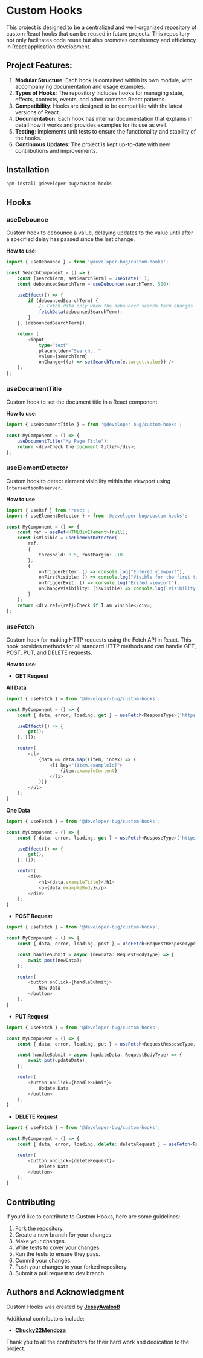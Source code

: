 # Custom Hooks

This project is designed to be a centralized and well-organized repository of custom React hooks that can be reused in future projects. This repository not only facilitates code reuse but also promotes consistency and efficiency in React application development.

## Project Features:

1. **Modular Structure**: Each hook is contained within its own module, with accompanying documentation and usage examples.
2. **Types of Hooks**: The repository includes hooks for managing state, effects, contexts, events, and other common React patterns.
3. **Compatibility**: Hooks are designed to be compatible with the latest versions of React.
4. **Documentation**: Each hook has internal documentation that explains in detail how it works and provides examples for its use as well.
5. **Testing**: Implements unit tests to ensure the functionality and stability of the hooks.
6. **Continuous Updates**: The project is kept up-to-date with new contributions and improvements.

## **Installation**

```bash
npm install @developer-bug/custom-hooks
```

## **Hooks**

### **useDebounce**

Custom hook to debounce a value, delaying updates to the value until after a specified delay has passed since the last change.

**How to use:**

```typescript
import { useDebounce } = from '@developer-bug/custom-hooks';

const SearchComponent = () => {
    const [searchTerm, setSearchTerm] = useState('');
    const debouncedSearchTerm = useDebounce(searchTerm, 500);

    useEffect(() => {
        if (debouncedSearchTerm) {
            // Fetch data only when the debounced search term changes
            fetchData(debouncedSearchTerm);
        }
    }, [debouncedSearchTerm]);

    return (
        <input
            type="text"
            placeholder="Search..."
            value={searchTerm}
            onChange={(e) => setSearchTerm(e.target.value)} />
    );
};
```

### **useDocumentTitle**

Custom hook to set the document title in a React component.

**How to use:**

```typescript
import { useDocumentTitle } = from '@developer-bug/custom-hooks';

const MyComponent = () => {
    useDocumentTitle("My Page Title");
    return <div>Check the document title!</div>;
};
```

### **useElementDetector**

Custom hook to detect element visibility within the viewport using `IntersectionObserver`.

**How to use**

```typescript
import { useRef } from 'react';
import { useElementDetector } = from '@developer-bug/custom-hooks';

const MyComponent = () => {
    const ref = useRef<HTMLDivElement>(null);
    const isVisible = useElementDetector(
        ref,
        {
            threshold: 0.5, rootMargin: -10
        },
        {
            onTriggerEnter: () => console.log("Entered viewport"),
            onFirstVisible: () => console.log("Visible for the first time"),
            onTriggerExit: () => console.log("Exited viewport"),
            onChangeVisibility: (isVisible) => console.log(`Visibility changed: ${isVisible}`)
        }
    );
    return <div ref={ref}>Check if I am visible</div>;
};
```

### **useFetch**

Custom hook for making HTTP requests using the Fetch API in React. This hook provides methods for all standard HTTP methods and can handle GET, POST, PUT, and DELETE requests.

**How to use:**

- **GET Request**

**All Data**

```typescript
import { useFetch } = from '@developer-bug/custom-hooks';

const MyComponent = () => {
    const { data, error, loading, get } = useFetch<ResposeType>('https://api.example.com/data');

    useEffect(() => {
        get();
    }, []);

    reutrn(
        <ul>
            {data && data.map((item, index) => (
                <li key="{item.exampleId}">
                    {item.exampleContent}
                </li>
            ))}
        </ul>
    );
}
```

**One Data**

```typescript
import { useFetch } = from '@developer-bug/custom-hooks';

const MyComponent = () => {
    const { data, error, loading, get } = useFetch<ResposeType>('https://api.example.com/data/1');

    useEffect(() => {
        get();
    }, []);

    reutrn(
        <div>
            <h1>{data.exampleTitle}</h1>
            <p>{data.exampleBody}</p>
        </div>
    );
}
```

- **POST Request**

```typescript
import { useFetch } = from '@developer-bug/custom-hooks';

const MyComponent = () => {
    const { data, error, loading, post } = useFetch<RequestResposeType, RequestBodyType>('https://api.example.com/data');

    const handleSubmit = async (newData: RequestBodyType) => {
        await post(newData);
    };

    reutrn(
        <button onClick={handleSubmit}>
            New Data
        </button>
    );
}
```

- **PUT Request**

```typescript
import { useFetch } = from '@developer-bug/custom-hooks';

const MyComponent = () => {
    const { data, error, loading, put } = useFetch<RequestResposeType, RequestBodyType>('https://api.example.com/data/1');

    const handleSubmit = async (updateData: RequestBodyType) => {
        await put(updateData);
    };

    reutrn(
        <button onClick={handleSubmit}>
            Update Data
        </button>
    );
}
```

- **DELETE Request**

```typescript
import { useFetch } = from '@developer-bug/custom-hooks';

const MyComponent = () => {
    const { data, error, loading, delete: deleteRequest } = useFetch<RequestResposeType, RequestBodyType>('https://api.example.com/data/1');

    reutrn(
        <button onClick={deleteRequest}>
            Delete Data
        </button>
    );
}
```

## **Contributing**

If you'd like to contribute to Custom Hooks, here are some guidelines:

1. Fork the repository.
2. Create a new branch for your changes.
3. Make your changes.
4. Write tests to cover your changes.
5. Run the tests to ensure they pass.
6. Commit your changes.
7. Push your changes to your forked repository.
8. Submit a pull request to dev branch.

## **Authors and Acknowledgment**

Custom Hooks was created by **[JessyAvalosB](https://github.com/JessyAvalosB)**

Additional contributors include:

- **[Chucky22Mendoza](https://github.com/Chucky22Mendoza)**

Thank you to all the contributors for their hard work and dedication to the project.
